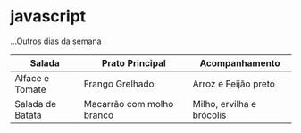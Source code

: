 # javascript
<table>
<thead>
    <tr>            
        <th>Salada</th>
        <th>Prato Principal</th>
        <th>Acompanhamento</th>
    </tr>
</thead>
<tbody>
    <tr class="prato-do-dia" id="sexta">
        <td class='salada'>Alface e Tomate</td>
        <td class='principal'>Frango Grelhado</td>
        <td class='acompanhamento'>Arroz e Feijão preto</td>        
    </tr>
    ...Outros dias da semana
    <tr class="prato-do-dia" id="segunda">
        <td class='salada'>Salada de Batata</td>
        <td class='principal'>Macarrão com molho branco</td>
        <td class='acompanhamento'>Milho, ervilha e brócolis</td>        
    </tr>
</tbody>
</table>

